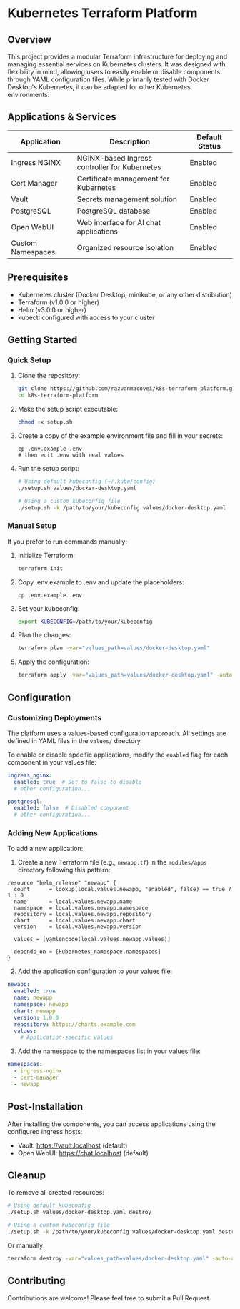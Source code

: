 # Kubernetes Terraform Platform

## Overview

This project provides a modular Terraform infrastructure for deploying and managing essential services on Kubernetes clusters. It was designed with flexibility in mind, allowing users to easily enable or disable components through YAML configuration files. While primarily tested with Docker Desktop's Kubernetes, it can be adapted for other Kubernetes environments.

## Applications & Services

| Application | Description | Default Status |
|-------------|-------------|----------------|
| Ingress NGINX | NGINX-based Ingress controller for Kubernetes | Enabled |
| Cert Manager | Certificate management for Kubernetes | Enabled |
| Vault | Secrets management solution | Enabled |
| PostgreSQL | PostgreSQL database | Enabled |
| Open WebUI | Web interface for AI chat applications | Enabled |
| Custom Namespaces | Organized resource isolation | Enabled |

## Prerequisites

- Kubernetes cluster (Docker Desktop, minikube, or any other distribution)
- Terraform (v1.0.0 or higher)
- Helm (v3.0.0 or higher)
- kubectl configured with access to your cluster

## Getting Started

### Quick Setup

1. Clone the repository:

   ```bash
   git clone https://github.com/razvanmacovei/k8s-terraform-platform.git
   cd k8s-terraform-platform
   ```

2. Make the setup script executable:

   ```bash
   chmod +x setup.sh
   ```

3. Create a copy of the example environment file and fill in your secrets:
   
   ```
   cp .env.example .env
   # then edit .env with real values
   ```

4. Run the setup script:

   ```bash
   # Using default kubeconfig (~/.kube/config)
   ./setup.sh values/docker-desktop.yaml

   # Using a custom kubeconfig file
   ./setup.sh -k /path/to/your/kubeconfig values/docker-desktop.yaml
   ```

### Manual Setup

If you prefer to run commands manually:

1. Initialize Terraform:

   ```bash
   terraform init
   ```

2. Copy .env.example to .env and update the placeholders:

   ```
   cp .env.example .env
   ```

3. Set your kubeconfig:

   ```bash
   export KUBECONFIG=/path/to/your/kubeconfig
   ```

4. Plan the changes:

   ```bash
   terraform plan -var="values_path=values/docker-desktop.yaml"
   ```

5. Apply the configuration:
   ```bash
   terraform apply -var="values_path=values/docker-desktop.yaml" -auto-approve
   ```

## Configuration

### Customizing Deployments

The platform uses a values-based configuration approach. All settings are defined in YAML files in the `values/` directory.

To enable or disable specific applications, modify the `enabled` flag for each component in your values file:

```yaml
ingress_nginx:
  enabled: true  # Set to false to disable
  # other configuration...

postgresql:
  enabled: false  # Disabled component
  # other configuration...
```

### Adding New Applications

To add a new application:

1. Create a new Terraform file (e.g., `newapp.tf`) in the `modules/apps` directory following this pattern:

```hcl
resource "helm_release" "newapp" {
  count      = lookup(local.values.newapp, "enabled", false) == true ? 1 : 0
  name       = local.values.newapp.name
  namespace  = local.values.newapp.namespace
  repository = local.values.newapp.repository
  chart      = local.values.newapp.chart
  version    = local.values.newapp.version

  values = [yamlencode(local.values.newapp.values)]

  depends_on = [kubernetes_namespace.namespaces]
}
```

2. Add the application configuration to your values file:

```yaml
newapp:
  enabled: true
  name: newapp
  namespace: newapp
  chart: newapp
  version: 1.0.0
  repository: https://charts.example.com
  values:
    # Application-specific values
```

3. Add the namespace to the namespaces list in your values file:

```yaml
namespaces:
  - ingress-nginx
  - cert-manager
  - newapp
```

## Post-Installation

After installing the components, you can access applications using the configured ingress hosts:

- Vault: https://vault.localhost (default)
- Open WebUI: https://chat.localhost (default)

## Cleanup

To remove all created resources:

```bash
# Using default kubeconfig
./setup.sh values/docker-desktop.yaml destroy

# Using a custom kubeconfig file
./setup.sh -k /path/to/your/kubeconfig values/docker-desktop.yaml destroy
```

Or manually:

```bash
terraform destroy -var="values_path=values/docker-desktop.yaml" -auto-approve
```

## Contributing

Contributions are welcome! Please feel free to submit a Pull Request.
